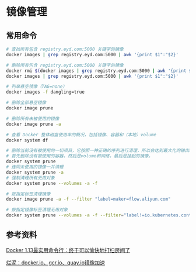 # 镜像管理

## 常用命令

```sh
# 查找所有包含 registry.eyd.com:5000 关键字的镜像
docker images | grep registry.eyd.com:5000 | awk '{print $1":"$2}'

# 删除所有包含 registry.eyd.com:5000 关键字的镜像
docker rmi $(docker images | grep registry.eyd.com:5000 | awk '{print $1":"$2}')
docker images | grep registry.eyd.com:5000 | awk '{print $1":"$2}'

# 列举悬空镜像（TAG=none）
docker images -f dangling=true

# 删除全部悬空镜像
docker image prune

# 删除所有未被使用的镜像
docker image prune -a

# 查看 Docker 整体磁盘使用率的概况，包括镜像、容器和（本地）volume
docker system df 

# 删除当前没有被使用的一切项目，它按照一种正确的序列进行清理，所以会达到最大化的输出结果。
# 首先删除没有被使用的容器，然后是volume和网络，最后是挂起的镜像。
docker system prune
# 连同未使用的镜像一并清理
docker system prune -a
# 强制清理所有无用对象
docker system prune --volumes -a -f

# 按指定标签清理镜像
docker image prune -a -f --filter "label=maker=flow.aliyun.com"

# 按指定镜像标签清理无用对象
docker system prune --volumes -a -f --filter="label!=io.kubernetes.container.name=istio-init"
```

## 参考资料

[Docker 1.13最实用命令行：终于可以愉快地打扫房间了](http://blog.shurenyun.com/shurenyun-docker-204/)

[烂泥：docker.io、gcr.io、quay.io镜像加速](https://www.ilanni.com/?p=14534)
